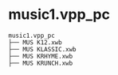 # music1.vpp_pc
```
music1.vpp_pc
├── MUS K12.xwb
├── MUS KLASSIC.xwb
├── MUS KRHYME.xwb
├── MUS KRUNCH.xwb
```
